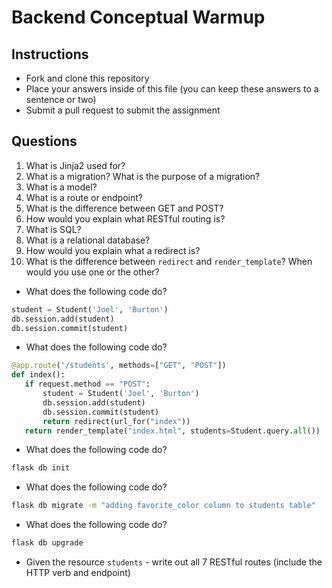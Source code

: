 # Backend Conceptual Warmup

## Instructions

- Fork and clone this repository
- Place your answers inside of this file (you can keep these answers to a sentence or two)
- Submit a pull request to submit the assignment

## Questions

1. What is Jinja2 used for?
2. What is a migration? What is the purpose of a migration?
3. What is a model?
4. What is a route or endpoint?
5. What is the difference between GET and POST?
5. How would you explain what RESTful routing is?
6. What is SQL?
7. What is a relational database?
8. How would you explain what a redirect is?
9. What is the difference between `redirect` and `render_template`? When would you use one or the other?

- What does the following code do?

```py
student = Student('Joel', 'Burton')
db.session.add(student)
db.session.commit(student)
```

- What does the following code do?

```py
@app.route('/students', methods=["GET", "POST"])
def index():
   if request.method == "POST":
       student = Student('Joel', 'Burton')
       db.session.add(student)
       db.session.commit(student) 
       return redirect(url_for("index"))
   return render_template("index.html", students=Student.query.all())
```

- What does the following code do?

```sh
flask db init
```

- What does the following code do?

```sh
flask db migrate -m "adding favorite_color column to students table"
```

- What does the following code do?

```sh
flask db upgrade
```

- Given the resource `students` - write out all 7 RESTful routes (include the HTTP verb and endpoint)

